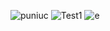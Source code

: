 ![puniuc](https://github.com/PunicGames/PANIC-ROOMS/assets/79087129/a4c194b8-70d3-4c93-88e7-f33a395c2172)
![Test1](https://github.com/PunicGames/PANIC-ROOMS/assets/26395726/c701a2a4-bf00-4e48-82a3-885be073cf1a)
![e](https://github.com/PunicGames/PANIC-ROOMS/assets/79087129/202b6732-39de-4412-a2e5-38daf7a08b3d)
